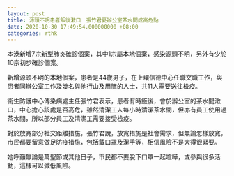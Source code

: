 ```yaml
---
layout: post
title: 源頭不明患者飯後漱口　張竹君憂辦公室茶水間成高危點
date: 2020-10-30 17:49:54.000000000 +08:00
categories: rthk
---
```


本港新增7宗新型肺炎確診個案，其中1宗屬本地個案，感染源頭不明，另外有少於10宗初步確診個案。

新增源頭不明的本地個案，患者是44歲男子，在上環信德中心任職文職工作，與患者同辦公室工作及幾名與他行山及用膳的人士，共11人需要送往檢疫。

衞生防護中心傳染病處主任張竹君表示，患者有時飯後，會於辦公室的茶水間漱口，中心擔心該處是否高危，雖然清潔工人每小時清潔茶水間，但亦有員工使用過茶水間，所以部分員工及清潔工需要接受檢疫。

對於放寬部分社交距離措施，張竹君說，放寬措施是社會需求，但無論怎樣放寬，市民都要留意做足防疫措施，包括戴口罩及潔手等，相信風險不是大得很緊要。

她呼籲無論是萬聖節或其他日子，市民都不要脫下口罩一起喧嘩，或參與很多活動，這樣可以減低風險。
